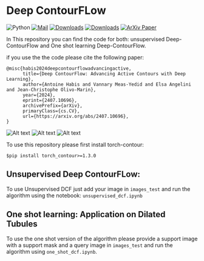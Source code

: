 # Deep ContourFLow

![Python](https://img.shields.io/badge/python-3670A0?style=for-the-badge&logo=python&logoColor=ffdd54)
[![Mail](https://img.shields.io/badge/Gmail-D14836?style=for-the-badge&logo=gmail&logoColor=white)](mailto:antoine.habis.tlcm@gmail.com)
[![Downloads](https://static.pepy.tech/badge/torch_contour/month)](https://pepy.tech/project/torch_contour)
[![Downloads](https://static.pepy.tech/badge/torch_contour)](https://pepy.tech/project/torch_contour)
[![ArXiv Paper](https://img.shields.io/badge/DOI-10.1038%2Fs41586--020--2649--2-blue)](
https://doi.org/10.48550/arXiv.2407.10696)

In This repository you can find the code for both: unsupervised Deep-ContourFlow and One shot learning Deep-ContourFlow.

if you use the the code please cite the following paper:
```
@misc{habis2024deepcontourflowadvancingactive,
      title={Deep ContourFlow: Advancing Active Contours with Deep Learning}, 
      author={Antoine Habis and Vannary Meas-Yedid and Elsa Angelini and Jean-Christophe Olivo-Marin},
      year={2024},
      eprint={2407.10696},
      archivePrefix={arXiv},
      primaryClass={cs.CV},
      url={https://arxiv.org/abs/2407.10696}, 
}
```

![Alt text](./folder_images_paper/real_life_images.png "Unsupervised DCF: evolution of the contour on four real-life images when varying the initial contour")
![Alt text](./folder_images_paper/skin_lesions.png "Unsupervised DCF: evolution of the contour on three skin lesions from Skin Cancer MNIST: HAM10000")
![Alt text](./folder_images_paper/tumor_region.png "Unsupervised DCF: evolution of the contour on two histology images.")

To use this repository please first install torch-contour:
```
$pip install torch_contour>=1.3.0
```

## Unsupervised Deep ContourFLow:

To use Unsupervised DCF just add your image in ```images_test``` and run the algorithm using the notebook: ```unsupervised_dcf.ipynb```


## One shot learning: Application on Dilated Tubules

To use the one shot version of the algorithm please provide a support image  with a support mask and a query image in ```images_test``` and run the algorithm using ```one_shot_dcf.ipynb```.
<!-- 
### 0. Download AIDPATH kidney dataset:

1. Register to AIDPATHDB using the link https://mitel.dimi.uniud.it/aidpath-db/app/login.php
2. Create a folder where data will be saved and write its path in ```path_data``` inside the config file.
Donwload the kidney dataset of AIDPATHDB and put the images in a subfolder called ```slides```.


Manual annotations are available in the github in the ```generate_annotations``` folder.
   
### 1. Extract images:

 ```
cd ./generate_annotations
python extract_images.py
```

This code uses ```annotations.csv``` and the slides downloaded in #0 in folder ```slides``` to extract all the patches centered on each dilated tubule and "false dilated tubule".

The code will create in your data folder:

1. A subfolder 'masks' with the ground truth masks of the 2 class: "False" and  "True" dilated tubule.
2. A subfolder 'images' with the correponding images.
3. A file contour_init.npy that contains the initial contour corresponding to the detection of lumen for each patch.

### 2. Run and get results:

```
cd ./scores
python compute_scores.py
```

This code take 10 random dilated tubule in each slide and fit the One shot learning DCF and predict for all other object in the slide.
It creates a csv file containing all the scores. -->



   



